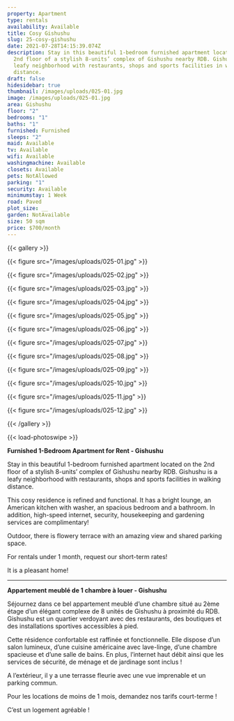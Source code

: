 ```yaml
---
property: Apartment
type: rentals
availability: Available
title: Cosy Gishushu
slug: 25-cosy-gishushu
date: 2021-07-28T14:15:39.074Z
description: Stay in this beautiful 1-bedroom furnished apartment located on the
  2nd floor of a stylish 8-units’ complex of Gishushu nearby RDB. Gishushu is a
  leafy neighborhood with restaurants, shops and sports facilities in walking
  distance.
draft: false
hidesidebar: true
thumbnail: /images/uploads/025-01.jpg
image: /images/uploads/025-01.jpg
area: Gishushu
floor: "2"
bedrooms: "1"
baths: "1"
furnished: Furnished
sleeps: "2"
maid: Available
tv: Available
wifi: Available
washingmachine: Available
closets: Available
pets: NotAllowed
parking: "1"
security: Available
minimumstay: 1 Week
road: Paved
plot_size: __
garden: NotAvailable
size: 50 sqm
price: $700/month
---
```

{{< gallery >}}

{{< figure src="/images/uploads/025-01.jpg" >}}

{{< figure src="/images/uploads/025-02.jpg" >}}

{{< figure src="/images/uploads/025-03.jpg" >}}

{{< figure src="/images/uploads/025-04.jpg" >}}

{{< figure src="/images/uploads/025-05.jpg" >}}

{{< figure src="/images/uploads/025-06.jpg" >}}

{{< figure src="/images/uploads/025-07.jpg" >}}

{{< figure src="/images/uploads/025-08.jpg" >}}

{{< figure src="/images/uploads/025-09.jpg" >}}

{{< figure src="/images/uploads/025-10.jpg" >}}

{{< figure src="/images/uploads/025-11.jpg" >}}

{{< figure src="/images/uploads/025-12.jpg" >}}

{{< /gallery >}}

{{< load-photoswipe >}}

**Furnished 1-Bedroom Apartment for Rent - Gishushu**

Stay in this beautiful 1-bedroom furnished apartment located on the 2nd floor of a stylish 8-units’ complex of Gishushu nearby RDB. Gishushu is a leafy neighborhood with restaurants, shops and sports facilities in walking distance.

This cosy residence is refined and functional. It has a bright lounge, an American kitchen with washer, an spacious bedroom and a bathroom. In addition, high-speed internet, security, housekeeping and gardening services are complimentary!

Outdoor, there is flowery terrace with an amazing view and shared parking space.

For rentals under 1 month, request our short-term rates!

It is a pleasant home! 

- - -

**Appartement meublé de 1 chambre à louer - Gishushu**

Séjournez dans ce bel appartement meublé d’une chambre situé au 2ème étage d’un élégant complexe de 8 unités de Gishushu à proximité du RDB. Gishushu est un quartier verdoyant avec des restaurants, des boutiques et des installations sportives accessibles à pied.

Cette résidence confortable est raffinée et fonctionnelle. Elle dispose d’un salon lumineux, d’une cuisine américaine avec lave-linge, d’une chambre spacieuse et d’une salle de bains. En plus, l’internet haut débit ainsi que les services de sécurité, de ménage et de jardinage sont inclus !

A l’extérieur, il y a une terrasse fleurie avec une vue imprenable et un parking commun.

Pour les locations de moins de 1 mois, demandez nos tarifs court-terme !

C’est un logement agréable !